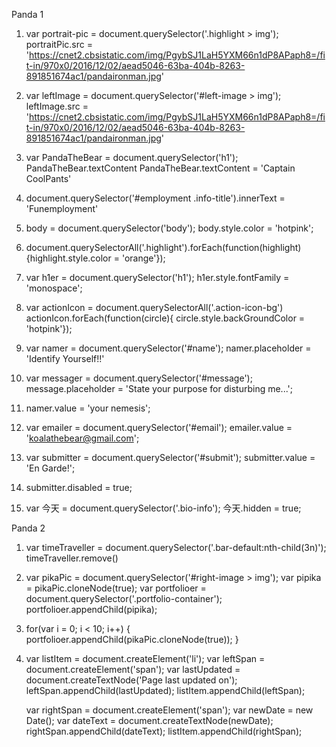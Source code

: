 Panda 1

1.  var portrait-pic = document.querySelector('.highlight > img');
portraitPic.src = 'https://cnet2.cbsistatic.com/img/PgybSJ1LaH5YXM66n1dP8APaph8=/fit-in/970x0/2016/12/02/aead5046-63ba-404b-8263-891851674ac1/pandaironman.jpg'

1.  var leftImage = document.querySelector('#left-image > img');
leftImage.src = 'https://cnet2.cbsistatic.com/img/PgybSJ1LaH5YXM66n1dP8APaph8=/fit-in/970x0/2016/12/02/aead5046-63ba-404b-8263-891851674ac1/pandaironman.jpg'

2.  var PandaTheBear = document.querySelector('h1');
PandaTheBear.textContent
PandaTheBear.textContent = 'Captain CoolPants'

3.  document.querySelector('#employment .info-title').innerText = 'Funemployment'

4.  body = document.querySelector('body');
    body.style.color = 'hotpink';

5.   document.querySelectorAll('.highlight').forEach(function(highlight){highlight.style.color = 'orange'});

6.  var h1er = document.querySelector('h1');
    h1er.style.fontFamily = 'monospace';

7.  var actionIcon = document.querySelectorAll('.action-icon-bg')
    actionIcon.forEach(function(circle){
    circle.style.backGroundColor = 'hotpink'});

8.  var namer = document.querySelector('#name');
    namer.placeholder = 'Identify Yourself!!'

9.  var messager = document.querySelector('#message');
    message.placeholder = 'State your purpose for disturbing me...';

10. namer.value = 'your nemesis';

11. var emailer = document.querySelector('#email');
    emailer.value = 'koalathebear@gmail.com';

12. var submitter = document.querySelector('#submit');
    submitter.value = 'En Garde!';

13.   submitter.disabled = true;

14. var 今天 = document.querySelector('.bio-info');
    今天.hidden = true;



Panda 2

1.  var timeTraveller = document.querySelector('.bar-default:nth-child(3n)');
    timeTraveller.remove()

1.  var pikaPic = document.querySelector('#right-image > img');
    var pipika = pikaPic.cloneNode(true);
    var portfolioer = document.querySelector('.portfolio-container');
    portfolioer.appendChild(pipika);

2.  for(var i = 0; i < 10; i++) { portfolioer.appendChild(pikaPic.cloneNode(true)); }

3.  var listItem = document.createElement('li');
    var leftSpan = document.createElement('span');
    var lastUpdated = document.createTextNode('Page last updated on');
    leftSpan.appendChild(lastUpdated);
    listItem.appendChild(leftSpan);
    

    var rightSpan = document.createElement('span');
    var newDate = new Date();
    var dateText = document.createTextNode(newDate);
    rightSpan.appendChild(dateText);
    listItem.appendChild(rightSpan);
